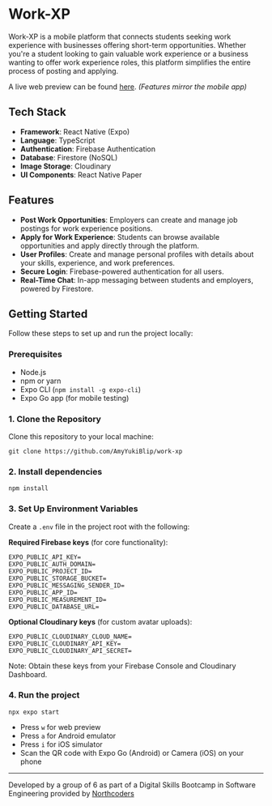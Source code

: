 
# Work-XP

Work-XP is a mobile platform that connects students seeking work experience with businesses offering short-term opportunities. Whether you're a student looking to gain valuable work experience or a business wanting to offer work experience roles, this platform simplifies the entire process of posting and applying.

A live web preview can be found [here](https://work-xp.netlify.app/). *(Features mirror the mobile app)*

## Tech Stack
- **Framework**: React Native (Expo)
- **Language**: TypeScript
- **Authentication**: Firebase Authentication
- **Database**: Firestore (NoSQL)
- **Image Storage**: Cloudinary
- **UI Components**: React Native Paper

## Features

- **Post Work Opportunities**: Employers can create and manage job postings for work experience positions.
- **Apply for Work Experience**: Students can browse available opportunities and apply directly through the platform.
- **User Profiles**: Create and manage personal profiles with details about your skills, experience, and work preferences.
- **Secure Login**: Firebase-powered authentication for all users.
- **Real-Time Chat**: In-app messaging between students and employers, powered by Firestore.

## Getting Started

Follow these steps to set up and run the project locally:
### Prerequisites
- Node.js
- npm or yarn
- Expo CLI (`npm install -g expo-cli`)
- Expo Go app (for mobile testing)

### 1. Clone the Repository

Clone this repository to your local machine:

```git clone https://github.com/AmyYukiBlip/work-xp```


### 2. Install dependencies

```npm install```

### 3. Set Up Environment Variables
Create a `.env` file in the project root with the following:

**Required Firebase keys** (for core functionality):
```
EXPO_PUBLIC_API_KEY=
EXPO_PUBLIC_AUTH_DOMAIN=
EXPO_PUBLIC_PROJECT_ID=
EXPO_PUBLIC_STORAGE_BUCKET=
EXPO_PUBLIC_MESSAGING_SENDER_ID=
EXPO_PUBLIC_APP_ID=
EXPO_PUBLIC_MEASUREMENT_ID=
EXPO_PUBLIC_DATABASE_URL=
```
**Optional Cloudinary keys** (for custom avatar uploads):
```
EXPO_PUBLIC_CLOUDINARY_CLOUD_NAME=
EXPO_PUBLIC_CLOUDINARY_API_KEY=
EXPO_PUBLIC_CLOUDINARY_API_SECRET=
```
Note: Obtain these keys from your Firebase Console and Cloudinary Dashboard.
### 4. Run the project

```npx expo start```

- Press `w` for web preview
- Press `a` for Android emulator
- Press `i` for iOS simulator
- Scan the QR code with Expo Go (Android) or Camera (iOS) on your phone

--- 

Developed by a group of 6 as part of a Digital Skills Bootcamp in Software Engineering provided by [Northcoders](https://northcoders.com/)
